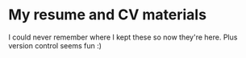 # My resume and CV materials

I could never remember where I kept these so now they're here. Plus version control seems fun :)
